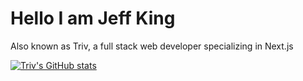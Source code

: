 <h1>Hello I am Jeff King</h1>

<p>Also known as Triv, a full stack web developer specializing in Next.js</p>



[![Triv's GitHub stats](https://github-readme-stats.vercel.app/api?username=Triv2)](https://github.com/Triv2/github-readme-stats)



<!---
Triv2/Triv2 is a ✨ special ✨ repository because its `README.md` (this file) appears on your GitHub profile.
You can click the Preview link to take a look at your changes.
--->
